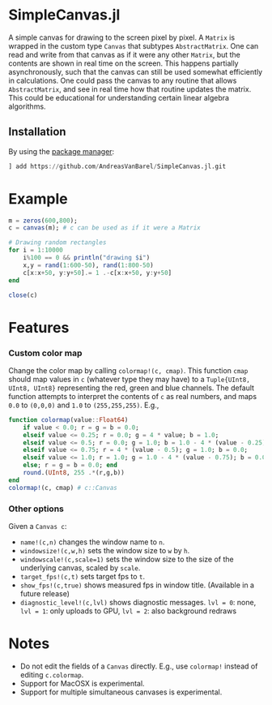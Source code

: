 # SimpleCanvas.jl
A simple canvas for drawing to the screen pixel by pixel. A `Matrix` is wrapped in the custom type `Canvas` that subtypes `AbstractMatrix`. 
One can read and write from that canvas as if it were any other `Matrix`, but the contents are shown in real time on the screen. 
This happens partially asynchronously, such that the canvas can still be used somewhat efficiently in calculations.
One could pass the canvas to any routine that allows `AbstractMatrix`, and see in real time how that routine updates the matrix. 
This could be educational for understanding certain linear algebra algorithms. 

## Installation

By using the [package manager](https://julialang.github.io/Pkg.jl/v1/getting-started/):

```julia
] add https://github.com/AndreasVanBarel/SimpleCanvas.jl.git
```

# Example

```julia
m = zeros(600,800);
c = canvas(m); # c can be used as if it were a Matrix

# Drawing random rectangles
for i = 1:10000
    i%100 == 0 && println("drawing $i")
    x,y = rand(1:600-50), rand(1:800-50)
    c[x:x+50, y:y+50].= 1 .-c[x:x+50, y:y+50]
end

close(c)
```

# Features 

### Custom color map

Change the color map by calling `colormap!(c, cmap)`. This function `cmap` should map values in `c` (whatever type they may have) to a `Tuple{UInt8, UInt8, UInt8}` representing the red, green and blue channels. The default function attempts to interpret the contents of `c` as real numbers, and maps `0.0` to `(0,0,0)` and `1.0` to `(255,255,255)`. E.g.,

```julia
function colormap(value::Float64)
    if value < 0.0; r = g = b = 0.0;
    elseif value <= 0.25; r = 0.0; g = 4 * value; b = 1.0; 
    elseif value <= 0.5; r = 0.0; g = 1.0; b = 1.0 - 4 * (value - 0.25); 
    elseif value <= 0.75; r = 4 * (value - 0.5); g = 1.0; b = 0.0;
    elseif value <= 1.0; r = 1.0; g = 1.0 - 4 * (value - 0.75); b = 0.0;
    else; r = g = b = 0.0; end
    round.(UInt8, 255 .*(r,g,b))
end
colormap!(c, cmap) # c::Canvas
```

### Other options

Given a `Canvas c`:
 - `name!(c,n)` changes the window name to `n`.
 - `windowsize!(c,w,h)` sets the window size to `w` by `h`.
 - `windowscale!(c,scale=1)` sets the window size to the size of the underlying canvas, scaled by `scale`.
 - `target_fps!(c,t)` sets target fps to `t`.
 - `show_fps!(c,true)` shows measured fps in window title. (Available in a future release)
 - `diagnostic_level!(c,lvl)` shows diagnostic messages. `lvl = 0`: none, `lvl = 1`: only uploads to GPU, `lvl = 2`: also background redraws 

# Notes

- Do not edit the fields of a `Canvas` directly. E.g., use `colormap!` instead of editing `c.colormap`.
- Support for MacOSX is experimental.
- Support for multiple simultaneous canvases is experimental.



